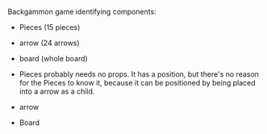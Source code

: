 Backgammon game
identifying components:
- Pieces (15 pieces)
- arrow  (24 arrows)
- board  (whole board)


- Pieces probably needs no props. It has a position, but there's no reason for the Pieces to know it, because it can be positioned by being placed into a arrow as a child.

- arrow

- Board
